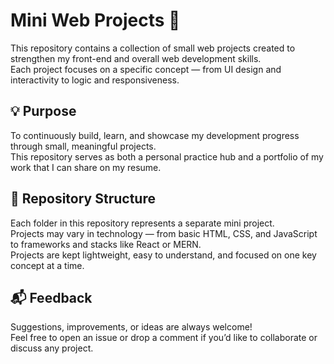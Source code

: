 # Mini Web Projects 🚀

This repository contains a collection of small web projects created to strengthen my front-end and overall web development skills.  
Each project focuses on a specific concept — from UI design and interactivity to logic and responsiveness.

## 💡 Purpose
To continuously build, learn, and showcase my development progress through small, meaningful projects.  
This repository serves as both a personal practice hub and a portfolio of my work that I can share on my resume.

## 📁 Repository Structure
Each folder in this repository represents a separate mini project.  
Projects may vary in technology — from basic HTML, CSS, and JavaScript to frameworks and stacks like React or MERN.    
Projects are kept lightweight, easy to understand, and focused on one key concept at a time.

## 📬 Feedback
Suggestions, improvements, or ideas are always welcome!  
Feel free to open an issue or drop a comment if you’d like to collaborate or discuss any project.
